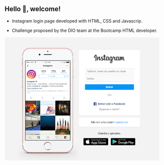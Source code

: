 ## Hello 👋, welcome!

- Instagram login page developed with HTML, CSS and Javascrip. 

- Challenge proposed by the DIO team at the Bootcamp HTML developer.


<img src = "img/login-page.png">

